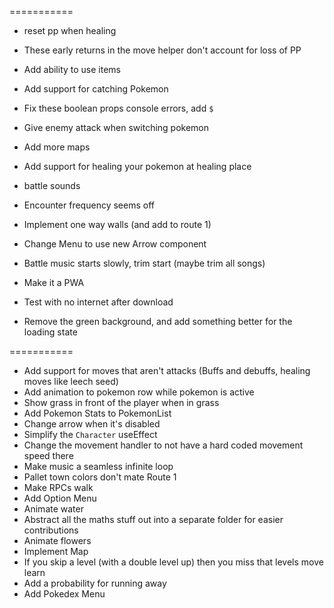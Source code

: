 ===========

- reset pp when healing

- These early returns in the move helper don't account for loss of PP
- Add ability to use items
- Add support for catching Pokemon
- Fix these boolean props console errors, add `$`
- Give enemy attack when switching pokemon
- Add more maps
- Add support for healing your pokemon at healing place
- battle sounds
- Encounter frequency seems off
- Implement one way walls (and add to route 1)
- Change Menu to use new Arrow component
- Battle music starts slowly, trim start (maybe trim all songs)
- Make it a PWA
- Test with no internet after download
- Remove the green background, and add something better for the loading state

===========

- Add support for moves that aren't attacks (Buffs and debuffs, healing moves like leech seed)
- Add animation to pokemon row while pokemon is active
- Show grass in front of the player when in grass
- Add Pokemon Stats to PokemonList
- Change arrow when it's disabled
- Simplify the `Character` useEffect
- Change the movement handler to not have a hard coded movement speed there
- Make music a seamless infinite loop
- Pallet town colors don't mate Route 1
- Make RPCs walk
- Add Option Menu
- Animate water
- Abstract all the maths stuff out into a separate folder for easier contributions
- Animate flowers
- Implement Map
- If you skip a level (with a double level up) then you miss that levels move learn
- Add a probability for running away
- Add Pokedex Menu
